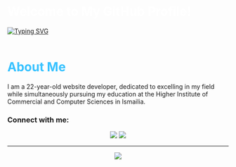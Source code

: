 <h1 align="left" style="color: #ffffff;">Welcome to My GitHub Profile!</h1>
<div align="left">
  <a href="https://git.io/typing-svg">
    <img src="https://readme-typing-svg.herokuapp.com?font=Fira+Code&weight=300&size=30&pause=500&color=ffffff&background=FFE60000&vCenter=true&multiline=true&width=500&height=70&lines=Hi+%F0%9F%91%8B%2C+I'm+Youssef+Wahba" alt="Typing SVG" />
  </a>
</div>
<br>

<h1 align="left" style="color: #38C2FF;">About Me</h1>

<p align="left">
  I am a 22-year-old website developer, dedicated to excelling in my field while simultaneously pursuing my education at the Higher Institute of Commercial and Computer Sciences in Ismailia.
</p>

<h3 align="left">Connect with me:</h3>

<div align="center">
  <a href="https://www.youtube.com/@TheYoussefWahba" target="_blank"><img src="https://img.shields.io/badge/YouTube-FF0000?style=for-the-badge&logo=youtube&logoColor=white" target="_blank"></a>
  <a href="https://www.linkedin.com/in/youssef-wahba-572223286/" target="_blank"><img src="https://img.shields.io/badge/-LinkedIn-%230077B5?style=for-the-badge&logo=linkedin&logoColor=white" target="_blank"></a>

---
  <a href="https://lanyard.cnrad.dev/api/1056186358848295052" target="_blank"><img src="https://lanyard.cnrad.dev/api/1056186358848295052" target="_blank"></a>

 <!-- <a href = "https://discord.gg/user/1056186358848295052"><img src="https://img.shields.io/badge/Discord-%235865F2.svg?style=for-the-badge&logo=discord&logoColor=white" target="_blank"></a> -->
</div>
